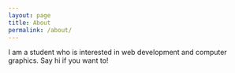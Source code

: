 ```yaml
---
layout: page
title: About
permalink: /about/
---
```

I am a student who is interested in web development and computer graphics. Say hi if you want to!
